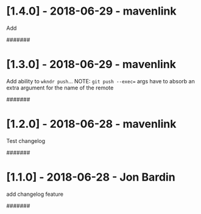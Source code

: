 # [1.4.0] - 2018-06-29 - mavenlink

Add

#######

# [1.3.0] - 2018-06-29 - mavenlink

Add ability to `wkndr push`... NOTE: `git push --exec=` args have to absorb an extra argument for the name of the remote

#######

# [1.2.0] - 2018-06-28 - mavenlink

Test changelog

#######

# [1.1.0] - 2018-06-28 - Jon Bardin

add changelog feature

#######
